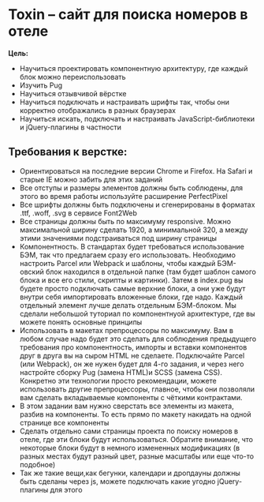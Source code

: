 # Toxin – сайт для поиска номеров в отеле

**Цель:**
- Научиться проектировать компонентную архитектуру, где каждый блок можно переиспользовать
- Изучить Pug
- Научиться отзывчивой вёрстке
- Научиться подключать и настраивать шрифты так, чтобы они корректно отображались в разных браузерах
- Научиться искать, подключать и настраивать JavaScript-библиотеки и jQuery-плагины в частности

## Требования к верстке:

- Ориентироваться на последние версии Chrome и Firefox. На Safari и старые IE можно забить для этих заданий
- Все отступы и размеры элементов должны быть соблюдены, для этого во время работы используйте расширение PerfectPixel
- Все шрифты должны быть подключены и сгенерированы в форматах .ttf, .woff, .svg в сервисе Font2Web
- Все страницы должны быть по максимуму responsive. Можно максимальной ширину сделать 1920, а минимальной 320, а между этими значениями подстраиваться под ширину страницы
- Компонентность. В стандартах будет требоваться использование БЭМ, так что предлагаем сразу его использовать. Необходимо настроить Parcel или Webpack и шаблоны, чтобы каждый БЭМ-овский блок находился в отдельной папке (там будет шаблон самого блока и все его стили, скрипты и картинки). Затем в index.pug вы будете просто подключать самые верхние блоки, а они уже будут внутри себя импортировать вложенные блоки, где надо. Каждый отдельный элемент лучше делать отдельным БЭМ-блоком. Мы сделали небольшой туториал по компонентнуой архитектуре, где вы можете понять основные принципы
- Использовать в макетах препроцессоры по максимуму. Вам в любом случае надо будет это сделать для соблюдения предыдущего требования про компонентность, импорты и вставки компонентов друг в друга вы на сыром HTML не сделаете. Подключайте Parcel (или Webpack), он же нужен будет для 4-го задания, и через него настройте сборку Pug (замена HTML)и SCSS (замена CSS). Конкретно эти технологии просто рекомендации, можете использовать другие препроцессоры, главное, чтобы они позволяли вам сделать вкладываемые компоненты с чёткими контрактами.
- В этом задании вам нужно сверстать все элементы из макета, разбив на компоненты. То есть прямо по макету накидать на одной странице все компоненты
- Сделать отдельно сами страницы проекта по поиску номеров в отеле, где эти блоки будут использоваться. Обратите внимание, что некоторые блоки будут в немного измененных модификациях (в разных местах будут разный цвет, разные масштабы или еще что-то подобное)
- Так же такие вещи,как бегунки, календари и дропдауны должны быть сделаны через js, можете подключать какие угодно jQuery-плагины для этого
